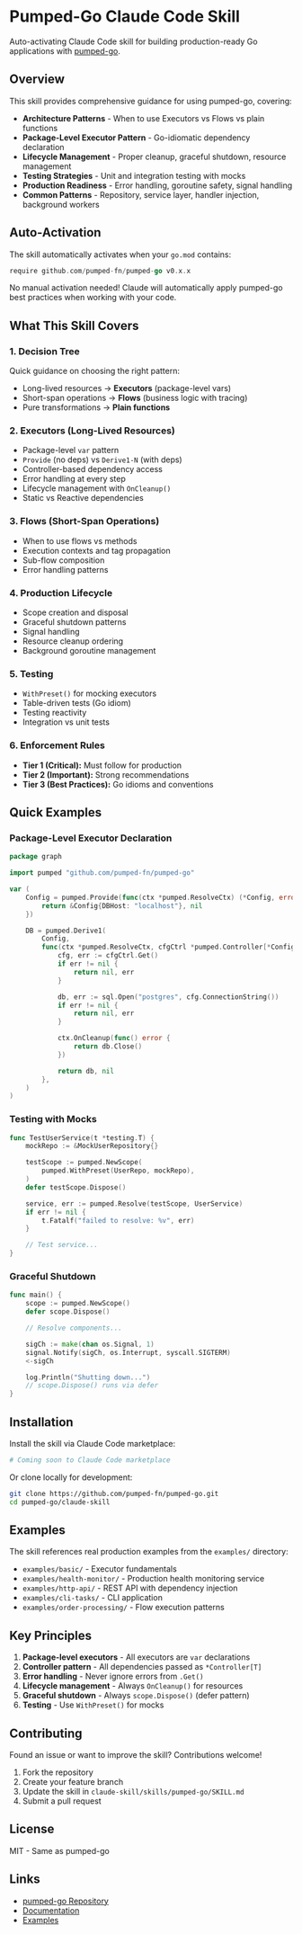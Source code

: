 # Pumped-Go Claude Code Skill

Auto-activating Claude Code skill for building production-ready Go applications with [pumped-go](https://github.com/pumped-fn/pumped-go).

## Overview

This skill provides comprehensive guidance for using pumped-go, covering:

- **Architecture Patterns** - When to use Executors vs Flows vs plain functions
- **Package-Level Executor Pattern** - Go-idiomatic dependency declaration
- **Lifecycle Management** - Proper cleanup, graceful shutdown, resource management
- **Testing Strategies** - Unit and integration testing with mocks
- **Production Readiness** - Error handling, goroutine safety, signal handling
- **Common Patterns** - Repository, service layer, handler injection, background workers

## Auto-Activation

The skill automatically activates when your `go.mod` contains:

```go
require github.com/pumped-fn/pumped-go v0.x.x
```

No manual activation needed! Claude will automatically apply pumped-go best practices when working with your code.

## What This Skill Covers

### 1. Decision Tree
Quick guidance on choosing the right pattern:
- Long-lived resources → **Executors** (package-level vars)
- Short-span operations → **Flows** (business logic with tracing)
- Pure transformations → **Plain functions**

### 2. Executors (Long-Lived Resources)
- Package-level `var` pattern
- `Provide` (no deps) vs `Derive1-N` (with deps)
- Controller-based dependency access
- Error handling at every step
- Lifecycle management with `OnCleanup()`
- Static vs Reactive dependencies

### 3. Flows (Short-Span Operations)
- When to use flows vs methods
- Execution contexts and tag propagation
- Sub-flow composition
- Error handling patterns

### 4. Production Lifecycle
- Scope creation and disposal
- Graceful shutdown patterns
- Signal handling
- Resource cleanup ordering
- Background goroutine management

### 5. Testing
- `WithPreset()` for mocking executors
- Table-driven tests (Go idiom)
- Testing reactivity
- Integration vs unit tests

### 6. Enforcement Rules
- **Tier 1 (Critical):** Must follow for production
- **Tier 2 (Important):** Strong recommendations
- **Tier 3 (Best Practices):** Go idioms and conventions

## Quick Examples

### Package-Level Executor Declaration

```go
package graph

import pumped "github.com/pumped-fn/pumped-go"

var (
    Config = pumped.Provide(func(ctx *pumped.ResolveCtx) (*Config, error) {
        return &Config{DBHost: "localhost"}, nil
    })

    DB = pumped.Derive1(
        Config,
        func(ctx *pumped.ResolveCtx, cfgCtrl *pumped.Controller[*Config]) (*sql.DB, error) {
            cfg, err := cfgCtrl.Get()
            if err != nil {
                return nil, err
            }

            db, err := sql.Open("postgres", cfg.ConnectionString())
            if err != nil {
                return nil, err
            }

            ctx.OnCleanup(func() error {
                return db.Close()
            })

            return db, nil
        },
    )
)
```

### Testing with Mocks

```go
func TestUserService(t *testing.T) {
    mockRepo := &MockUserRepository{}

    testScope := pumped.NewScope(
        pumped.WithPreset(UserRepo, mockRepo),
    )
    defer testScope.Dispose()

    service, err := pumped.Resolve(testScope, UserService)
    if err != nil {
        t.Fatalf("failed to resolve: %v", err)
    }

    // Test service...
}
```

### Graceful Shutdown

```go
func main() {
    scope := pumped.NewScope()
    defer scope.Dispose()

    // Resolve components...

    sigCh := make(chan os.Signal, 1)
    signal.Notify(sigCh, os.Interrupt, syscall.SIGTERM)
    <-sigCh

    log.Println("Shutting down...")
    // scope.Dispose() runs via defer
}
```

## Installation

Install the skill via Claude Code marketplace:

```bash
# Coming soon to Claude Code marketplace
```

Or clone locally for development:

```bash
git clone https://github.com/pumped-fn/pumped-go.git
cd pumped-go/claude-skill
```

## Examples

The skill references real production examples from the `examples/` directory:

- `examples/basic/` - Executor fundamentals
- `examples/health-monitor/` - Production health monitoring service
- `examples/http-api/` - REST API with dependency injection
- `examples/cli-tasks/` - CLI application
- `examples/order-processing/` - Flow execution patterns

## Key Principles

1. **Package-level executors** - All executors are `var` declarations
2. **Controller pattern** - All dependencies passed as `*Controller[T]`
3. **Error handling** - Never ignore errors from `.Get()`
4. **Lifecycle management** - Always `OnCleanup()` for resources
5. **Graceful shutdown** - Always `scope.Dispose()` (defer pattern)
6. **Testing** - Use `WithPreset()` for mocks

## Contributing

Found an issue or want to improve the skill? Contributions welcome!

1. Fork the repository
2. Create your feature branch
3. Update the skill in `claude-skill/skills/pumped-go/SKILL.md`
4. Submit a pull request

## License

MIT - Same as pumped-go

## Links

- [pumped-go Repository](https://github.com/pumped-fn/pumped-go)
- [Documentation](https://pkg.go.dev/github.com/pumped-fn/pumped-go)
- [Examples](../examples/)
